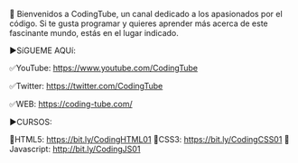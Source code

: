 👋 Bienvenidos a CodingTube, un canal dedicado a los apasionados por el código. Si te gusta programar y quieres aprender más acerca de este fascinante mundo, estás en el lugar indicado.

►SíGUEME AQUí:

✅YouTube:
https://www.youtube.com/CodingTube

✅Twitter:
https://twitter.com/CodingTube

✅WEB:
https://coding-tube.com/

►CURSOS:

📕HTML5: https://bit.ly/CodingHTML01
📘CSS3: https://bit.ly/CodingCSS01
📙Javascript: http://bit.ly/CodingJS01
